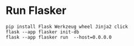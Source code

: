 # Run Flasker

`pip install Flask Werkzeug wheel Jinja2 click`<br>
`flask --app flasker init-db`<br>
`flask --app flasker run  --host=0.0.0.0`
